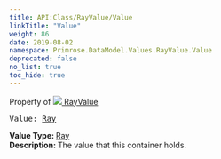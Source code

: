 ```yaml
---
title: API:Class/RayValue/Value
linkTitle: "Value"
weight: 86
date: 2019-08-02
namespace: Primrose.DataModel.Values.RayValue.Value
deprecated: false
no_list: true
toc_hide: true
---
```

Property of <a href="/docs/api-reference/Class/RayValue"><img src="/icons/silk/value.png"/>&nbsp;RayValue</a>
<pre class="method-declaration">
Value: <a class="type" href="/docs/api-reference/DataType/Ray">Ray</a></pre>
<b>Value Type: </b>
<a class="type" href="/docs/api-reference/DataType/Ray">Ray</a>
<br/>
<b>Description: </b>
The value that this container holds.

